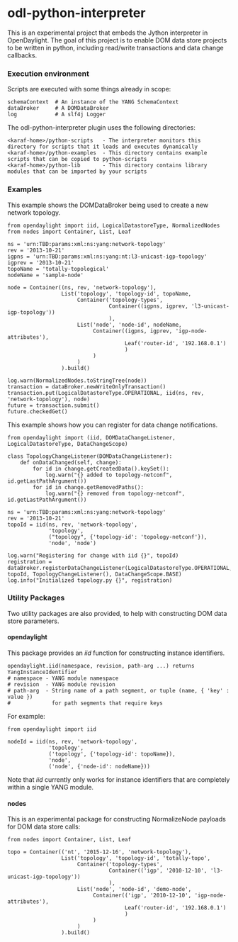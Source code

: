 odl-python-interpreter
======================

This is an experimental project that embeds the Jython interpreter in OpenDaylight. The goal of this project is to
enable DOM data store projects to be written in python, including read/write transactions and data change callbacks.

### Execution environment

Scripts are executed with some things already in scope:

```
schemaContext  # An instance of the YANG SchemaContext
dataBroker     # A DOMDataBroker
log            # A slf4j Logger
```

The odl-python-interpreter plugin uses the following directories:
```
<karaf-home>/python-scripts   - The interpreter monitors this directory for scripts that it loads and executes dynamically
<karaf-home>/python-examples  - This directory contains example scripts that can be copied to python-scripts
<karaf-home>/python-lib       - This directory contains library modules that can be imported by your scripts
```

### Examples

This example shows the DOMDataBroker being used to create a new network topology.
```
from opendaylight import iid, LogicalDatastoreType, NormalizedNodes
from nodes import Container, List, Leaf

ns = 'urn:TBD:params:xml:ns:yang:network-topology'
rev = '2013-10-21'
igpns = 'urn:TBD:params:xml:ns:yang:nt:l3-unicast-igp-topology'
igprev = '2013-10-21'
topoName = 'totally-topological'
nodeName = 'sample-node'

node = Container((ns, rev, 'network-topology'),
                 List('topology', 'topology-id', topoName,
                      Container('topology-types',
                                Container((igpns, igprev, 'l3-unicast-igp-topology'))
                                ),
                      List('node', 'node-id', nodeName,
                           Container((igpns, igprev, 'igp-node-attributes'),
                                     Leaf('router-id', '192.168.0.1')
                                     )
                           )
                      )
                 ).build()

log.warn(NormalizedNodes.toStringTree(node))
transaction = dataBroker.newWriteOnlyTransaction()
transaction.put(LogicalDatastoreType.OPERATIONAL, iid(ns, rev, 'network-topology'), node)
future = transaction.submit()
future.checkedGet()
```

This example shows how you can register for data change notifications.
```
from opendaylight import (iid, DOMDataChangeListener, LogicalDatastoreType, DataChangeScope)

class TopologyChangeListener(DOMDataChangeListener):
    def onDataChanged(self, change):
        for id in change.getCreatedData().keySet():
            log.warn("{} added to topology-netconf", id.getLastPathArgument())
        for id in change.getRemovedPaths():
            log.warn("{} removed from topology-netconf", id.getLastPathArgument())

ns = 'urn:TBD:params:xml:ns:yang:network-topology'
rev = '2013-10-21'
topoId = iid(ns, rev, 'network-topology',
             'topology',
             ("topology", {'topology-id': 'topology-netconf'}),
             'node', 'node')

log.warn("Registering for change with iid {}", topoId)
registration = dataBroker.registerDataChangeListener(LogicalDatastoreType.OPERATIONAL, topoId, TopologyChangeListener(), DataChangeScope.BASE)
log.info("Initialized topology.py {}", registration)
```

### Utility Packages

Two utility packages are also provided, to help with constructing DOM data store parameters.

#### opendaylight

This package provides an *iid* function for constructing instance identifiers.

```
opendaylight.iid(namespace, revision, path-arg ...) returns YangInstanceIdentifier
# namespace - YANG module namespace
# revision  - YANG module revision
# path-arg  - String name of a path segment, or tuple (name, { 'key' : value })
#             for path segments that require keys
```

For example:
```
from opendaylight import iid

nodeId = iid(ns, rev, 'network-topology',
             'topology',
             ('topology', {'topology-id': topoName}),
             'node',
             ('node', {'node-id': nodeName}))
```

Note that *iid* currently only works for instance identifiers that are completely within a single YANG module.

#### nodes

This is an experimental package for constructing NormalizeNode payloads for DOM data store calls:

```
from nodes import Container, List, Leaf

topo = Container(('nt', '2015-12-16', 'network-topology'),
                 List('topology', 'topology-id', 'totally-topo',
                      Container('topology-types',
                                Container(('igp', '2010-12-10', 'l3-unicast-igp-topology'))
                                ),
                      List('node', 'node-id', 'demo-node',
                           Container(('igp', '2010-12-10', 'igp-node-attributes'),
                                     Leaf('router-id', '192.168.0.1')
                                     )
                           )
                      )
                 ).build()
```